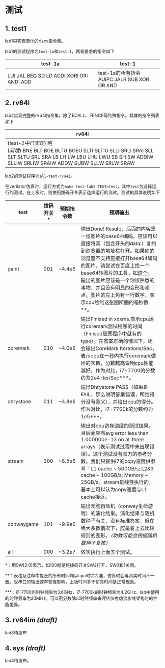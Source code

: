 # 测试

## 1. test1

lab1只实现简化的riscv指令集。

lab1的测试程序为`test-1a`和`test-1`，两者要求的指令如下

| test-1a                                  | test-1                                            |
| ---------------------------------------- | ------------------------------------------------- |
| LUI JAL BEQ SD LD ADDI XORI ORI ANDI ADD | test-1a的所有指令<br />AUIPC JALR  SUB XOR OR AND |

## 2. rv64i

lab2实现完整的rv64i指令集，除了ECALL、FENCE等特殊指令。具体的指令列表如下

| rv64i                                                        |
| ------------------------------------------------------------ |
| (*test-1中已实现*) 略<br />(*新增*) BNE BLT BGE BLTU BGEU SLTI SLTIU SLLI SRLI SRAI SLL SLT SLTU SRL SRA LB LH LW LBU LHU LWU SB SH SW ADDIW SLLIW SRLIW SRAIW ADDW SUBW SLLW SRLW SRAW |

lab2的测试程序为`all-test-rv64i`。

在verilator仿真时，运行方式为`make test-lab2 TEST=test`，其中`test`为选择运行的测试。在上板时，则使用拨码开关表示选择运行的测试。测试的具体说明如下

| test       | 拨码开关\* | 预期指令数 | 预期输出                                                     |
| ---------- | ---------- | ---------- | ------------------------------------------------------------ |
| paint      | 001        | ~4.4e6     | 输出Done! Result:，后面的内容是一张图片的base64编码，应该可以直接将其（包含开头的data:）复制到浏览器的地址栏打开。如果你的浏览器不支持直接打开base64编码的图片，请尝试在百度上找一个base64转图片的工具，如[这个](https://tool.chinaz.com/tools/imgtobase)。输出的图片应该是一个你很熟悉的事物，并且没有明显的变形和噪点。图片的左上角有一行数字，表示cpu绘制这张图所画的毫秒数\*\*。 |
| coremark   | 010        | ~4.0e6     | 输出Finised in xxxms.表示cpu运行coremark测试程序的时间（Finised是原程序中就有的typo）。在答案正确的情况下，还会输出CoreMark Iterations/Sec，表示cpu在一秒内执行coremark循环的次数，分数越高说明cpu性能越好。作为对比，i7-7700的分数约为2e4 Iter/Sec\*\*\*。 |
| dhrystone  | 011        | ~4.8e6     | 输出Dhrystone PASS（如果是FAIL，那么说明答案错误，所给得分没有意义），并给出cpu的得分。作为对比，i7-7700k的分数约为1e5\*\*\*。 |
| stream     | 100        | ~8.5e6     | 输出对cpu访存速度的测试结果，且后面应有avg error less than 1.000000e-13 on all three arrays（表示测试过程中未出现错误）。这个测试没有官方的参考分数，我们只提供i7的copy速度供参考：L1 cache ~ 500GB/s;  L2&3 cache ~ 100GB/s; Memory ~ 25GB/s。stream是线性执行的，基本上可以认为copy速度与L1 cache接近。 |
| conwaygame | 101        | ~9.9e6     | 输出元胞自动机（conway生命游戏）的演化结果。演化结果与随机数种子有关，没有标准答案，但在绝大多数情况下，应是看上去比较规则的图形。*（助教可能会根据随机数种子复核）* |
| all        | 000        | ~3.2e7     | 依次执行上面五个测试。                                       |

\*：用SW\[2:0\]表示，如100就是将拨码开关SW2打开，SW0和1关闭。

\*\*：表格及注释中提及的所有时间均以cpu时钟为准，仿真时会与真实时间不一致。受串口的输出速率较慢影响，上板时间多于仿真时间是正常现象。

\*\*\*：i7-7700的时钟频率为3.6GHz，i7-7700k的时钟频率为4.2GHz，lab中使用的时钟频率为20MHz。可以用分数除以时钟频率来评估仅考虑流水线架构时的性能差异。

## 3. rv64im *(draft)*

lab3待发布

## 4. sys *(draft)*

lab4待发布。
